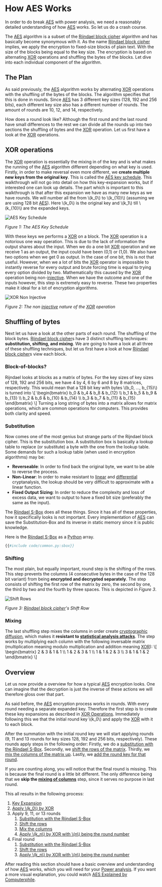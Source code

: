 # How AES Works

In order to do break [AES] with power analysis, we need a reasonably detailed
understanding of how [AES] works. So let us do a crash course.

The [AES] algorithm is a subset of the [Rijndael block cipher] algorithm and
has basically become synonymous with it. As the name [Rijndael block cipher]
implies, we apply the encryption to fixed-size blocks of plain text. With the
size of the blocks being equal to the key size. The encryption is based on
alternating [XOR] operations and shuffling the bytes of the blocks. Let dive
into each individual component of the algorithm.

## The Plan

As said previously, the [AES] algorithm works by alternating [XOR] operations
with the shuffling of the bytes of the blocks. The algorithm specifies that this
is done in rounds. Since [AES] has 3 different key sizes (128, 192 and 256
bits), each different key size also has a different number of rounds. The amount
of rounds are 10, 12, and 14, respectively.

How does a round look like? Although the first round and the last round have
small differences to the rest we can divide all the rounds up into two sections the
shuffling of bytes and the [XOR] operation. Let us first have a look at the
[XOR] operations.

## XOR operations

The [XOR] operation is essentially the mixing in of the key and is what makes the
running of the [AES] algorithm different depending on what key is used. Firstly,
in order to make reversal even more different, we __create multiple new keys from
the original key__. This is called the
[AES key schedule](https://en.wikipedia.org/wiki/AES_key_schedule). This
walkthrough will not go into detail on how this key-expansion works, but if
interested one can look up details. The part which is important to this walkthrough
is that after this expansion we have as many new keys as we have rounds. We will
number all the from \\(k_0\\) to \\(k_{10}\\) (assuming we are using 128 bit [AES]).
Here \\(k_0\\) is the original key and \\(k_1\\) till \\(k_{10}\\) are
the expanded keys.

![AES Key Schedule](../assets/AES_Key_Schedule.svg)

_Figure 1: The AES Key Schedule_

With these keys we performs a [XOR] on a block. The [XOR] operation is a
notorious one way operation. This is due to the lack of information the output
shares about the input. When we do a one bit [XOR] operation and we receive 1 as
an output, the input could have been (0,1) or (1,0). We also have two options
when we get 0 as output. In the case of one bit, this is not that useful.
However, when we a lot of bits the [XOR] operator is impossible to instantly
reverse for every output and brute forcing time is equal to trying every option
divided by two. Mathematically this caused by the [XOR] operation being
non-[injective]. When we have
the outcome and one of the inputs however, this step is extremely easy to
reverse. These two properties make it ideal for a lot of encryption algorithms.

![XOR Non Injective](../assets/XOR_NonInjectivity.svg)

_Figure 2: The non [injective] nature of the [XOR] operation_

## Shuffling of bytes

Next let us have a look at the other parts of each round. The shuffling of
the block bytes. [Rijndael block cipher]s have 3 distinct shuffling techniques:
__substitution, shifting, and mixing__. We are going to have a look at all three
of these shuffling techniques, but let us first have a look at how [Rijndael
block cipher]s view each block.

### Block-of-blocks?

Rijndael looks at blocks as a matrix of bytes. For the key sizes of key sizes of
128, 192 and 256 bits, we have 4 by 4, 6 by 6 and 8 by 8 matrices, respectively.
This would mean that a 128 bit key with bytes \\(b_0, ..., b_{15}\\) is turned
into \\[
\begin{bmatrix}
b_0 & b_4 & b_8 & b_{12} \\\\
b_1 & b_5 & b_9 & b_{13} \\\\
b_2 & b_6 & b_{10} & b_{14} \\\\
b_3 & b_7 & b_{11} & b_{15}
\end{bmatrix}
\\]
Turning a long string of bytes into a matrix allows for matrix operations, which
are common operations for computers. This provides both clarity and speed.

### Substitution

Now comes one of the most genius but strange parts of the Rijndael block
cipher. This is the substitution box. A substitution box is basically a lookup
table to replace (or substitute) a byte with the one from the lookup table. Some
demands for such a lookup table (when used in encryption algorithms) may be:
- __Reverseable__: In order to find back the original byte, we want to be able
   to reverse the process.
- __Non-Linear__: In order to make resistant to
   [linear](https://en.wikipedia.org/wiki/Linear_cryptanalysis) and
   [differential](https://en.wikipedia.org/wiki/Differential_cryptanalysis)
   cryptanalysis, the lookup should be very difficult to approximate with a
   linear function.
- __Fixed Output Sizing__: In order to reduce the complexity and loss of excess
   data, we want to output to have a fixed bit size (preferably the same as the
   input).

The [Rijndael S-Box] does all these things. Since it has all of these
properties, how it specifically looks is not important. Every implementation of
[AES] can save the Substitution-Box and its inverse in static memory since it is
public knowledge.

Here is the [Rijndael S-Box] as a [Python] array.  

```python
{{#include code/common.py:sbox}}
```

### Shifting

The most plain, but equally important, round step is the shifting of the rows.
This step prevents the columns (4 consecutive bytes in the case of the 128 bit
variant) from being __encrypted and decrypted separately__. The step consists of
shifting the first row of the matrix by zero, the second by one, the third by
two and the fourth by three spaces. This is depicted in _Figure 3_.

![Shift Rows](../assets/Shift_Rows.svg)

_Figure 3: [Rijndael block cipher]'s Shift Row_

### Mixing

The last shuffling step mixes the columns in order create [cryptographic
diffusion](https://en.wikipedia.org/wiki/Confusion_and_diffusion), which makes
it __resistant to [statistical analysis
attacks](https://en.wikipedia.org/wiki/Frequency_analysis)__. The step works by
multiplying each column with the following inversable matrix (multiplication
meaning modulo multiplication and addition meaning [XOR]): \\[ \begin{bmatrix} 2
& 3 & 1 & 1 \\\\ 1 & 2 & 3 & 1 \\\\ 1 & 1 & 2 & 3 \\\\ 3 & 1 & 1 & 2
\end{bmatrix} \\]

## Overview

Let us now provide a overview for how a typical [AES] encryption looks. One can
imagine that the decryption is just the inverse of these actions we will
therefore gloss over that part.

As said before, the [AES] encryption process works in rounds. With every round
needing a separate expanded key. Therefore the first step is to create these key
expansions as described in [XOR Operations](#xor-operations). Immediately
following this we that the initial round key \\(k_0\\) and apply the [XOR] with
it to each block.

After the summation with the initial round key we will start applying rounds (9,
11 and 13 rounds for key sizes 128, 192 and 256 bits, respectively). These
rounds apply steps in the following order: Firstly, we do a [substitution with the
Rijndael S-Box](#substitution). Secondly, we [shift the rows of the
matrix](#shifting). Thirdly, we [mix the columns of the matrix up](#mixing).
Lastly, we [add the round key for that round](#xor-operations).

If you are counting along, you will notice that the final round is missing. This
is because the final round is a little bit different. The only difference being
that we __skip the [mixing of
columns](#mixing)__ step, since it serves no purpose in last round.

This all results in the following process:

1. [Key Expansion](#xor-operations)
2. [Apply \\(k_0\\) by XOR](#xor-operations)
3. Apply 9, 11, or 13 rounds
    1. [Substitution with the Rijndael S-Box](#substitution)
    2. [Shift the rows](#shifting)
    3. [Mix the columns](#mixing)
    4. [Apply \\(k_n\\) by XOR with \\(n\\) being the round
       number](#xor-operations)
4. Final round
    1. [Substitution with the Rijndael S-Box](#substitution)
    2. [Shift the rows](#shifting)
    4. [Apply \\(k_n\\) by XOR with \\(n\\) being the round
       number](#xor-operations)

After reading this section should have a basic overview and understanding of how
[AES] works, which you will need for your [Power analysis]. If you want a more
visual explanation, you could watch [AES Explained by
Computerphile](https://www.youtube.com/watch?v=O4xNJsjtN6E).

[Python]: https://en.wikipedia.org/wiki/Python_(programming_language)
[C]: https://en.wikipedia.org/wiki/Python_(programming_language)
[RSA]: https://en.wikipedia.org/wiki/RSA_(cryptosystem)
[AES]: https://nl.wikipedia.org/wiki/Advanced_Encryption_Standard
[XOR]: https://en.wikipedia.org/wiki/Exclusive_or
[Rijndael block cipher]: https://nl.wikipedia.org/wiki/Advanced_Encryption_Standard
[Power analysis]: https://en.wikipedia.org/wiki/Power_analysis
[ChipWhisperer]: https://github.com/newaetech/chipwhisperer
[Side-Channel analysis]: https://en.wikipedia.org/wiki/Side-channel_attack
[TQDM]: https://github.com/tqdm/tqdm
[NumPy]: https://numpy.org/
[Ubuntu]: https://en.wikipedia.org/wiki/Ubuntu
[Debian]: https://en.wikipedia.org/wiki/Debian
[ArchLinux]: https://en.wikipedia.org/wiki/Arch_Linux
[Manjaro]: https://en.wikipedia.org/wiki/Manjaro
[matplotlib]: https://matplotlib.org/
[pip]: https://pypi.org/project/pip/
[make]: https://en.wikipedia.org/wiki/Make_(software)
[libusb]: https://en.wikipedia.org/wiki/Libusb
[SimpleSerial C Template]: https://github.com/coastalwhite/simpleserial-c-template
[SimpleSerial]: https://chipwhisperer.readthedocs.io/en/latest/simpleserial.html
[CW Lite ARM]: https://www.newae.com/products/NAE-CWLITE-ARM
[ARM toolchain]: https://developer.arm.com/tools-and-software/open-source-software/developer-tools/gnu-toolchain/gnu-rm/downloads
[Simple Power analysis]: https://en.wikipedia.org/wiki/Power_analysis#Simple_power_analysis
[Differential Power analysis]: https://en.wikipedia.org/wiki/Power_analysis#Differential_power_analysis
[injective]: https://en.wikipedia.org/wiki/Injective_function
[Rijndael S-Box]: https://en.wikipedia.org/wiki/Rijndael_S-box
